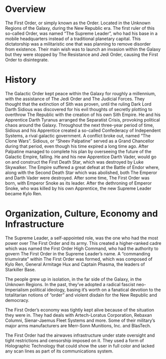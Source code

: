 # Overview

The First Order, or simply known as the Order.
Located in the Unknown Regions of the Galaxy, during the New Republic era.
The first ruler of this so-called Order, was named “The Supreme Leader”, who had his base in a mobile headquarters instead of a traditional planetary capital.
This dictatorship was a militaristic one that was planning to remove disorder from existence.
Their main wish was to launch an invasion within the Galaxy but they were stopped by The Resistance and Jedi Order, causing the First Order to disintegrate.

# History

The Galactic Order kept peace within the Galaxy for roughly a millennium, with the assistance of The Jedi Order and The Judicial Forces.
They thought that the extinction of Sith was proven, until the ruling Dark Lord Darth Sidious was discovered for his evil thoughts of secretly plotting to overthrow The Republic with the creation of his own Sith Empire.
He and his Apprentice Darth Tyranus arranged the Separatist Crisis, provoking political chaos around the Galaxy.
Throughout the next three-year period of time, Sidious and his Apprentice created a so-called Confederacy of Independent Systems, a rival galactic government.
A conflict broke out, named “The Clone Wars”.
Sidious, or “Sheev Palpatine” served as a Grand Chancellor during that period, even though his time expired a long time ago.
After Palpatine managed to complete his plan by overseeing the future of the Galactic Empire, falling.
He and his new Apprentice Darth Vader, would go on and construct the First Death Star, which was destroyed by Luke Skywalker.
The Empire suffered a great defeat at the Battle of Endor where, along with the Second Death Star which was abolished, both The Emperor and Darth Vader were destroyed.
After some time, The First Order was born, with Emperor Snoke as its leader.
After the dethroning of Emperor Snoke, who was killed by his own Apprentice, the new Supreme Leader became Kylo Ren.

# Organization, Culture, Economy and Infrastructure

The Supreme Leader, a self-appointed role, was the one who had the most power over The First Order and its army.
This created a higher-ranked cadre which was named the First Order High Command, who had the authority to govern The First Order in the Supreme Leader’s name.
A “commanding triumvirate” within The First Order was formed, which was composed of Kylo Ren, General Armitage Hux and Captain Phasma, the leaders of Starkiller Base.

The people grew up in isolation, in the far side of the Galaxy, in the Unknown Regions.
In the past, they’ve adopted a radical fascist neo-Imperialism political ideology, basing it’s worth on a fanatical devotion to the totalitarian notions of “order” and violent disdain for the New Republic and democracy.

The First Order’s economy was tightly kept alive because of the situation they were in.
They had deals with Artech-Loratus Corporation, Rebaxan Columni, Sienar-Jaemus Fleet Systems and more.
Some of their military’s major arms manufacturers are Merr-Sonn Munitions, Inc.
and BlasTech.

The First Order had the airwaves infrastructure under state oversight and tight restrictions and censorship imposed on it.
They used a form of Holographic Technology that could show the user in full color and lacked any scan lines as part of its communications system.
